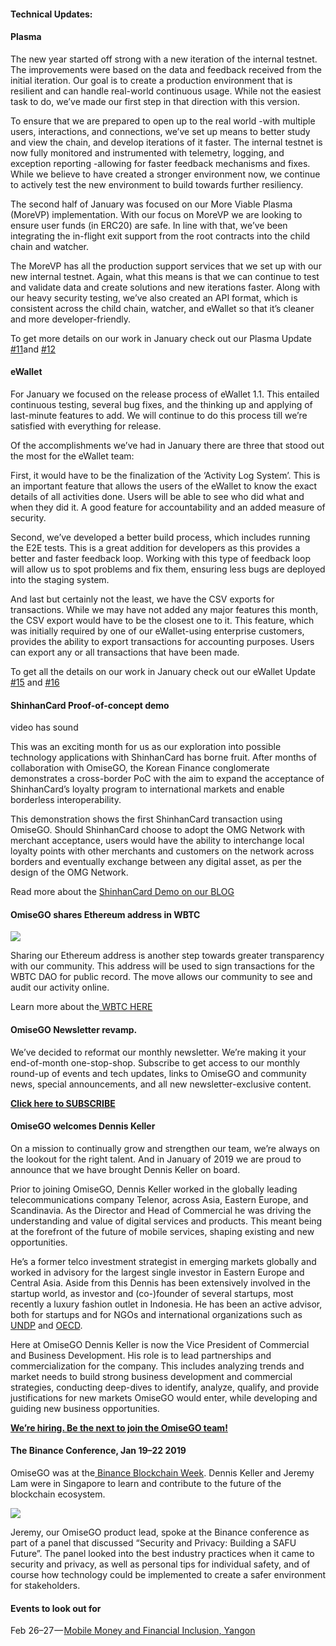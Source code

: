 #### Technical Updates:

#### Plasma

The new year started off strong with a new iteration of the internal testnet. The improvements were based on the data and feedback received from the initial iteration. Our goal is to create a production environment that is resilient and can handle real-world continuous usage. While not the easiest task to do, we’ve made our first step in that direction with this version.

To ensure that we are prepared to open up to the real world -with multiple users, interactions, and connections, we’ve set up means to better study and view the chain, and develop iterations of it faster. The internal testnet is now fully monitored and instrumented with telemetry, logging, and exception reporting -allowing for faster feedback mechanisms and fixes. While we believe to have created a stronger environment now, we continue to actively test the new environment to build towards further resiliency.

The second half of January was focused on our More Viable Plasma (MoreVP) implementation. With our focus on MoreVP we are looking to ensure user funds (in ERC20) are safe. In line with that, we’ve been integrating the in-flight exit support from the root contracts into the child chain and watcher.

The MoreVP has all the production support services that we set up with our new internal testnet. Again, what this means is that we can continue to test and validate data and create solutions and new iterations faster. Along with our heavy security testing, we’ve also created an API format, which is consistent across the child chain, watcher, and eWallet so that it’s cleaner and more developer-friendly.

To get more details on our work in January check out our Plasma Update [#11](https://www.reddit.com/r/omise_go/comments/ag5btg/plasma_update_11_january_4_2019/)and [#12](https://www.reddit.com/r/omise_go/comments/akw4lv/plasma_update_12_january_28_2019/?st=JRHET12M&sh=46f54e00)

#### eWallet

For January we focused on the release process of eWallet 1.1. This entailed continuous testing, several bug fixes, and the thinking up and applying of last-minute features to add. We will continue to do this process till we’re satisfied with everything for release.

Of the accomplishments we’ve had in January there are three that stood out the most for the eWallet team:

First, it would have to be the finalization of the ‘Activity Log System’. This is an important feature that allows the users of the eWallet to know the exact details of all activities done. Users will be able to see who did what and when they did it. A good feature for accountability and an added measure of security.

Second, we’ve developed a better build process, which includes running the E2E tests. This is a great addition for developers as this provides a better and faster feedback loop. Working with this type of feedback loop will allow us to spot problems and fix them, ensuring less bugs are deployed into the staging system.

And last but certainly not the least, we have the CSV exports for transactions. While we may have not added any major features this month, the CSV export would have to be the closest one to it. This feature, which was initially required by one of our eWallet-using enterprise customers, provides the ability to export transactions for accounting purposes. Users can export any or all transactions that have been made.

To get all the details on our work in January check out our eWallet Update [#15](https://www.reddit.com/r/omise_go/comments/adqkrk/ewallet_update_january_7_2019_the_as_long_as_you/) and [#16](https://www.reddit.com/r/omise_go/comments/aicztq/ewallet_update_january_21_2019_the_you_either_die/)

#### ShinhanCard Proof-of-concept demo

video has sound

This was an exciting month for us as our exploration into possible technology applications with ShinhanCard has borne fruit. After months of collaboration with OmiseGO, the Korean Finance conglomerate demonstrates a cross-border PoC with the aim to expand the acceptance of ShinhanCard’s loyalty program to international markets and enable borderless interoperability.

This demonstration shows the first ShinhanCard transaction using OmiseGO. Should ShinhanCard choose to adopt the OMG Network with merchant acceptance, users would have the ability to interchange local loyalty points with other merchants and customers on the network across borders and eventually exchange between any digital asset, as per the design of the OMG Network.

Read more about the [ShinhanCard Demo on our BLOG](https://blog.omisego.network/shinhancard-demonstrates-proof-of-concept-7598df69c514)

#### OmiseGO shares Ethereum address in WBTC

[![](https://downloads.intercomcdn.com/i/o/106415677/95dee7ce1f3623f5c2ff88da/1%2A_qRGj_r5Zhx1z_waSSOE7w.png)](https://twitter.com/omise_go/status/1084678383923953665)

Sharing our Ethereum address is another step towards greater transparency with our community. This address will be used to sign transactions for the WBTC DAO for public record. The move allows our community to see and audit our activity online.

Learn more about the[ WBTC HERE](https://www.wbtc.network/)

#### OmiseGO Newsletter revamp.

We’ve decided to reformat our monthly newsletter. We’re making it your end-of-month one-stop-shop. Subscribe to get access to our monthly round-up of events and tech updates, links to OmiseGO and community news, special announcements, and all new newsletter-exclusive content.

[**Click here to SUBSCRIBE**](https://omisego.network/)

#### OmiseGO welcomes Dennis Keller

On a mission to continually grow and strengthen our team, we’re always on the lookout for the right talent. And in January of 2019 we are proud to announce that we have brought Dennis Keller on board.

Prior to joining OmiseGO, Dennis Keller worked in the globally leading telecommunications company Telenor, across Asia, Eastern Europe, and Scandinavia. As the Director and Head of Commercial he was driving the understanding and value of digital services and products. This meant being at the forefront of the future of mobile services, shaping existing and new opportunities.

He’s a former telco investment strategist in emerging markets globally and worked in advisory for the largest single investor in Eastern Europe and Central Asia. Aside from this Dennis has been extensively involved in the startup world, as investor and (co-)founder of several startups, most recently a luxury fashion outlet in Indonesia. He has been an active advisor, both for startups and for NGOs and international organizations such as [UNDP](https://www.undp.org/content/undp/en/home.html) and [OECD](http://www.oecd.org/).

Here at OmiseGO Dennis Keller is now the Vice President of Commercial and Business Development. His role is to lead partnerships and commercialization for the company. This includes analyzing trends and market needs to build strong business development and commercial strategies, conducting deep-dives to identify, analyze, qualify, and provide justifications for new markets OmiseGO would enter, while developing and guiding new business opportunities.

[**We’re hiring. Be the next to join the OmiseGO team!**](https://omise.breezy.hr/?&department=OmiseGO#positions)

#### The Binance Conference, Jan 19–22 2019

OmiseGO was at the[ Binance Blockchain Week](https://www.binancefair.com/). Dennis Keller and Jeremy Lam were in Singapore to learn and contribute to the future of the blockchain ecosystem.

![](https://downloads.intercomcdn.com/i/o/106415678/b16c8b1ac177263c5dd05236/1%2AvMQjAy3l6VW_VMypE6QxUA.jpeg)

Jeremy, our OmiseGO product lead, spoke at the Binance conference as part of a panel that discussed “Security and Privacy: Building a SAFU Future”. The panel looked into the best industry practices when it came to security and privacy, as well as personal tips for individual safety, and of course how technology could be implemented to create a safer environment for stakeholders.

#### Events to look out for

Feb 26–27 — [Mobile Money and Financial Inclusion, Yangon](http://www.magentaglobalevents.com/mobile-money-financial-inclusion-summit/Home)
